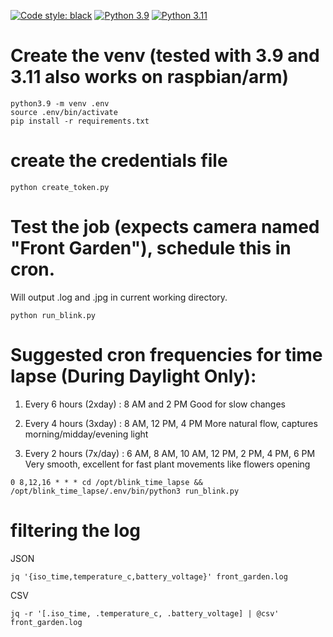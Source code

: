 [![Code style: black](https://img.shields.io/badge/code%20style-black-000000.svg)](https://github.com/psf/black)
[![Python 3.9](https://img.shields.io/badge/python-3.9-blue)](https://docs.python.org/release/3.9.23/)
[![Python 3.11](https://img.shields.io/badge/python-3.11-blue)](https://docs.python.org/release/3.11.12/)

# Create the venv (tested with 3.9 and 3.11 also works on raspbian/arm)

```
python3.9 -m venv .env
source .env/bin/activate
pip install -r requirements.txt
```

# create the credentials file
```
python create_token.py
```

# Test the job (expects camera named "Front Garden"), schedule this in cron.

Will output .log and .jpg in current working directory. 

```
python run_blink.py
```

# Suggested cron frequencies for time lapse (During Daylight Only):

1. Every 6 hours (2xday) : 8 AM and 2 PM
   Good for slow changes

2. Every 4 hours (3xday) : 8 AM, 12 PM, 4 PM
   More natural flow, captures morning/midday/evening light

3. Every 2 hours (7x/day) : 6 AM, 8 AM, 10 AM, 12 PM, 2 PM, 4 PM, 6 PM
   Very smooth, excellent for fast plant movements like flowers opening

```
0 8,12,16 * * * cd /opt/blink_time_lapse && /opt/blink_time_lapse/.env/bin/python3 run_blink.py
```

# filtering the log

JSON
```
jq '{iso_time,temperature_c,battery_voltage}' front_garden.log
```

CSV
```
jq -r '[.iso_time, .temperature_c, .battery_voltage] | @csv' front_garden.log
```
